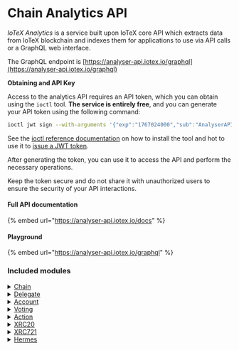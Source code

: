 # Chain Analytics API

_IoTeX Analytics_ is a service built upon IoTeX core API which extracts data from IoTeX blockchain and indexes them for applications to use via API calls or a GraphQL web interface.

The GraphQL endpoint is [https://analyser-api.iotex.io/graphql](https://analyser-api.iotex.io/graphql)

**Obtaining and API Key**

Access to the analytics API requires an API token, which you can obtain using the `ioctl` tool. **The service is entirely free**, and you can generate your API token using the following command:

```bash
ioctl jwt sign --with-arguments '{"exp":"1767024000","sub":"AnalyserAPI","scope":"Read"}' -s user
```

See the [ioctl reference documentation](../reference/ioctl-cli-reference/#install) on how to install the tool and hot to use it to [issue a JWT token](../reference/ioctl-cli-reference/jwt-tokens.md#use-ioctl-to-issue-jwt).

After generating the token, you can use it to access the API and perform the necessary operations.&#x20;

Keep the token secure and do not share it with unauthorized users to ensure the security of your API interactions.

#### Full API documentation

{% embed url="https://analyser-api.iotex.io/docs" %}

#### Playground

{% embed url="https://analyser-api.iotex.io/graphql" %}

### Included modules

<details>

<summary><a href="https://analyser-api.iotex.io/docs/#chain-service-api">Chain</a></summary>

The Chain service provides general information on the current status of the IoTeX blockchain and the IOTX token, like chain height, current epoch, total supply, total votes, etc...

[Go to this module documentation »](https://analyser-api.iotex.io/docs/#chain-service-api)

</details>

<details>

<summary><a href="https://analyser-api.iotex.io/docs/#delegate-service-api">Delegate</a></summary>

The Delegate service provides detailed data about the IoTeX delegates, block producers, staking deposits, mining rewards, and more.&#x20;

[Go to this module documentation » ](https://analyser-api.iotex.io/docs/#delegate-service-api)

</details>

<details>

<summary><a href="https://analyser-api.iotex.io/docs/#account-service-api">Account</a></summary>

The Account service provides all the information related to blockchain accounts, from balances to transactions to aliases for known addresses.

[Go to this module documentation » ](https://analyser-api.iotex.io/docs/#account-service-api)

</details>

<details>

<summary><a href="https://analyser-api.iotex.io/docs/#voting-service-api">Voting</a></summary>

The Voting service specializes in delegates ranking and votes.

[Go to this module documentation » ](https://analyser-api.iotex.io/docs/#voting-service-api)

</details>

<details>

<summary><a href="https://analyser-api.iotex.io/docs/#action-service-api">Action</a></summary>

The Action service allows any query to list transactions filtered by different criteria, like actions by date, address, type, etc...&#x20;

[Go to this module documentation »](https://analyser-api.iotex.io/docs/#action-service-api)

</details>

<details>

<summary><a href="https://analyser-api.iotex.io/docs/#xrc20-service-api">XRC20</a></summary>

The XRC20 service gives easy access to XRC20 fungible tokens data, like token holders and contract addresses.

[Go to this module documentation » ](https://analyser-api.iotex.io/docs/#xrc20-service-api)

</details>

<details>

<summary><a href="https://analyser-api.iotex.io/docs/#xrc721-service-api">XRC721</a></summary>

The XRC721 service gives easy access to XRC721 non-fungible tokens data, like token holders and contract addresses.

[Go to this module documentation » ](https://analyser-api.iotex.io/docs/#xrc721-service-api)

</details>

<details>

<summary><a href="https://analyser-api.iotex.io/docs/#hermes-service-api">Hermes</a></summary>

The Hermes service gives access to rewards distributed by the IoTeX official [Hermes system](https://hermes.to/).

[Go to this module documentation » ](https://analyser-api.iotex.io/docs/#hermes-service-api)

</details>
